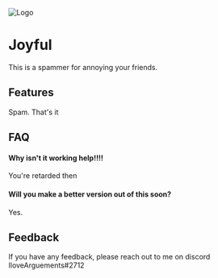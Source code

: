 
![Logo](https://www.creativefabrica.com/wp-content/uploads/2020/04/24/Joyful-Text-3D-Editable-Font-Effect-Graphics-3943450-1.jpg)




# Joyful

This is a spammer for annoying your friends.

## Features

Spam. That's it
## FAQ

#### Why isn't it working help!!!!

You're retarded then

#### Will you make a better version out of this soon?

Yes.

## Feedback

If you have any feedback, please reach out to me on discord IloveArguements#2712

